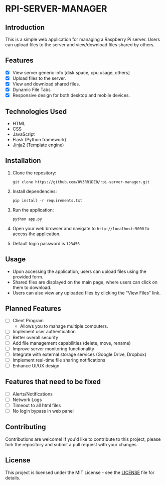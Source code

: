 # RPI-SERVER-MANAGER

## Introduction
This is a simple web application for managing a Raspberry Pi server. Users can upload files to the server and view/download files shared by others.

## Features
- [x] View server generic info [disk space, cpu usage, others]
- [x] Upload files to the server.
- [x] View and download shared files.
- [x] Dynamic File Tabs
- [x] Responsive design for both desktop and mobile devices.

## Technologies Used
- HTML
- CSS
- JavaScript
- Flask (Python framework)
- Jinja2 (Template engine)

## Installation
1. Clone the repository:
    ```
    git clone https://github.com/0V3RR1DE0/rpi-server-manager.git
    ```

2. Install dependencies:
    ```
    pip install -r requirements.txt
    ```

3. Run the application:
    ```
    python app.py
    ```

4. Open your web browser and navigate to `http://localhost:5000` to access the application.

5. Default login password is `123456`

## Usage
- Upon accessing the application, users can upload files using the provided form.
- Shared files are displayed on the main page, where users can click on them to download.
- Users can also view any uploaded files by clicking the "View Files" link.

## Planned Features
- [ ] Client Program
    - Allows you to manage multiple computers.
- [ ] Implement user authentication
- [ ] Better overall security
- [ ] Add file management capabilities (delete, move, rename)
- [ ] Improve server monitoring functionality
- [ ] Integrate with external storage services (Google Drive, Dropbox)
- [ ] Implement real-time file sharing notifications
- [ ] Enhance UI/UX design

## Features that need to be fixed
- [ ] Alerts/Notifications
- [ ] Network Logs
- [ ] Timeout to all html files
- [ ] No login bypass in web panel

## Contributing
Contributions are welcome! If you'd like to contribute to this project, please fork the repository and submit a pull request with your changes.

## License
This project is licensed under the MIT License - see the [LICENSE](LICENSE) file for details.
